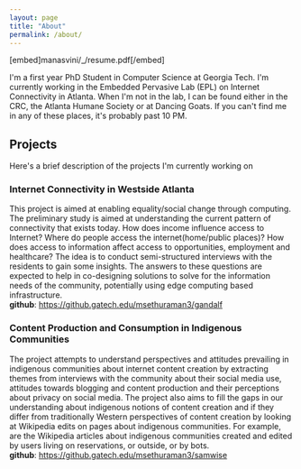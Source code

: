 ```yaml
---
layout: page
title: "About"
permalink: /about/
---
```

[embed]manasvini/_/resume.pdf[/embed]  

I'm a first year PhD Student in Computer Science at Georgia Tech. I'm currently working in the Embedded Pervasive Lab (EPL) on Internet Connectivity in Atlanta. When I'm not in the lab, I can be found either in the CRC, the Atlanta Humane Society or at Dancing Goats. If you can't find me in any of these places, it's probably past 10 PM. 


## Projects  
Here's a brief description of the projects I'm currently working on  
  
### Internet Connectivity in Westside Atlanta  
This project is aimed at enabling equality/social change through computing. The preliminary study is aimed at understanding the current pattern of connectivity that exists today. How does income influence access to Internet? Where do people access the internet(home/public places)? How does access to information affect access to opportunities, employment and healthcare? The idea is to conduct semi-structured interviews with the residents to gain some insights. The answers to these questions are expected to help in co-designing solutions to solve for the information needs of the community, potentially using edge computing based infrastructure.  
__github__: <https://github.gatech.edu/msethuraman3/gandalf>  
  
   
### Content Production and Consumption in Indigenous Communities  
The project attempts to understand perspectives and attitudes prevailing in indigenous communities about internet content creation by extracting themes from interviews with the community about their social media use, attitudes towards blogging and content production and their perceptions about privacy on social media. The project also aims to fill the gaps in our understanding about indigenous notions of content creation and if they differ from traditionally Western perspectives of content creation by looking at Wikipedia edits on pages about indigenous communities. For example, are the Wikipedia articles about indigenous communities created and edited by users living on reservations, or outside, or by bots.  
__github__: <https://github.gatech.edu/msethuraman3/samwise>
